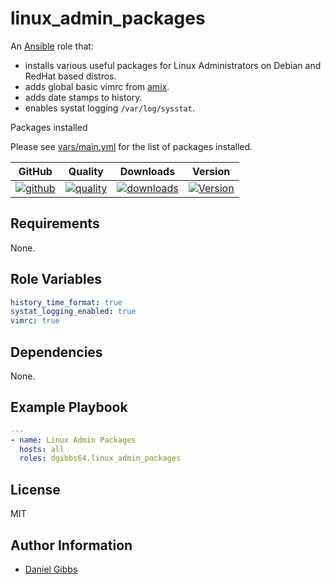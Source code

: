 # linux_admin_packages

An [Ansible](https://www.ansible.com) role that:

- installs various useful packages for Linux Administrators on Debian and RedHat based distros.
- adds global basic vimrc from [amix](https://github.com/amix/vimrc).
- adds date stamps to history.
- enables systat logging `/var/log/sysstat`.

Packages installed

Please see [vars/main.yml](https://github.com/dgibbs64/ansible-role-linux-admin-packages/blob/main/vars/main.yml) for the list of packages installed.

|GitHub|Quality|Downloads|Version|
|------|-------|---------|-------|
|[![github](https://github.com/dgibbs64/ansible-role-linux_admin_packages/workflows/Ansible%20Molecule/badge.svg)](https://github.com/robertdebock/ansible-role-bootstrap/actions)|[![quality](https://img.shields.io/ansible/quality/59358)](https://galaxy.ansible.com/dgibbs64/linux_admin_packages)|[![downloads](https://img.shields.io/ansible/role/d/59358)](https://galaxy.ansible.com/dgibbs64/linux_admin_packages)|[![Version](https://img.shields.io/github/release/dgibbs64/ansible-role-linux_admin_packages.svg)](https://github.com/dgibbs64/linux_admin_packages/releases/)|

## Requirements

None.

## Role Variables

```yaml
history_time_format: true
systat_logging_enabled: true
vimrc: true
```

## Dependencies

None.

## Example Playbook

```yaml
---
- name: Linux Admin Packages
  hosts: all
  roles: dgibbs64.linux_admin_packages
```

## License

MIT

## Author Information

- [Daniel Gibbs](https://danielgibbs.co.uk)
